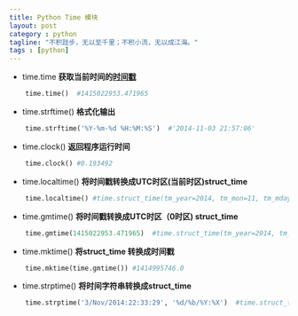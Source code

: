 ```yaml
---
title: Python Time 模块
layout: post
category : python
tagline: "不积跬步，无以至千里；不积小流，无以成江海。"
tags : [python]
---
```

- time.time **获取当前时间的[时间戳](http://zh.wikipedia.org/zh-cn/%E6%99%82%E9%96%93%E6%88%B3)**  
```python
    time.time()  #1415022953.471965
```  
- time.strftime() **格式化输出**  
```python
 	time.strftime('%Y-%m-%d %H:%M:%S')  #'2014-11-03 21:57:06'	
```
- time.clock() **返回程序运行时间**  
```python
	time.clock() #0.193492
```
- time.localtime() **将时间戳转换成UTC时区(当前时区)struct_time**  
```python
	time.localtime() #time.struct_time(tm_year=2014, tm_mon=11, tm_mday=3, tm_hour=22, tm_min=25, tm_sec=18, tm_wday=0, tm_yday=307, tm_isdst=0)
```  
- time.gmtime() **将时间戳转换成UTC时区（0时区) struct_time**  
```python
	time.gmtime(1415022953.471965)  #time.struct_time(tm_year=2014, tm_mon=11, tm_mday=3, tm_hour=13, tm_min=55, tm_sec=53, tm_wday=0, tm_yday=307, tm_isdst=0)
 ```
- time.mktime() **将struct_time 转换成时间戳**  
```python
	time.mktime(time.gmtime()) #1414995746.0
```  
- time.strptime() **将时间字符串转换成struct_time**  
```python
	time.strptime('3/Nov/2014:22:33:29', '%d/%b/%Y:%X')  #time.struct_time(tm_year=2014, tm_mon=11, tm_mday=3, tm_hour=22, tm_min=33, tm_sec=29, tm_wday=0, tm_yday=307, tm_isdst=-1)
```  
